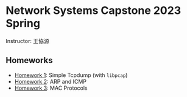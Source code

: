 # Network Systems Capstone 2023 Spring

Instructor: 王協源

## Homeworks

- [Homework 1](hw1): Simple Tcpdump (with `libpcap`)
- [Homework 2](hw2): ARP and ICMP
- [Homework 3](hw3): MAC Protocols
